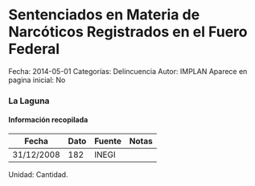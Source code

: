 Sentenciados en Materia de Narcóticos Registrados en el Fuero Federal
=====

Fecha: 2014-05-01
Categorías: Delincuencia
Autor: IMPLAN
Aparece en pagina inicial: No

### La Laguna

<!-- break -->

#### Información recopilada

<table class="table table-hover table-bordered matriz">
  <thead>
    <tr><th>Fecha</th><th>Dato</th><th>Fuente</th><th>Notas</th></tr>
  </thead>
  <tbody>
    <tr><td class="centrado">31/12/2008</td><td class="derecha">182</td><td>INEGI</td><td></td></tr>
  </tbody>
</table>

Unidad: Cantidad.
